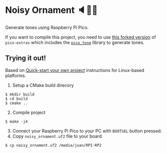 # Noisy Ornament :speaker::christmas_tree::notes:
Generate tones using Raspberry Pi Pico.

If you want to compile this project, you need to use [this forked version](https://github.com/jcarranz97/pico-extras) of
`pico-extras` which includes the [`pico_tone`](https://github.com/jcarranz97/pico-extras/tree/master/src/rp2_common/pico_tone) library to generate tones.

## Trying it out!
Based on [Quick-start your own project](https://github.com/raspberrypi/pico-sdk/tree/master#quick-start-your-own-project)
instructions for Linux-based platforms.

1. Setup a CMake build direcory
```
$ mkdir build
$ cd build
$ cmake ..
```

2. Compile project
```
$ make -j4
```

3. Connect your Raspberry Pi Pico to your PC with `BOOTSEL` button pressed.
4. Copy `noisy_ornament.uf2` file to your board.
```
$ cp noisy_ornament.uf2 /media/juan/RPI-RP2
```
